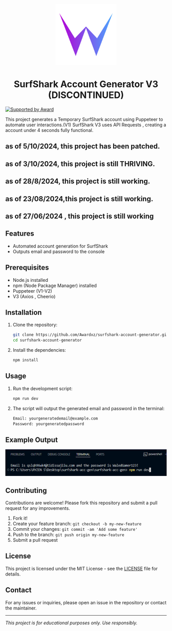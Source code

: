 <div align="center">
  <img src="https://raw.githubusercontent.com/Awardxz/waledFPS/main/waled.ico?token=GHSAT0AAAAAACMF2E7TWT3GAWEVLHUAEAMIZR6WXRA" width="190">
  <h1>SurfShark Account Generator V3 (DISCONTINUED)</h1>
</div>


[![Supported by Award](https://img.shields.io/badge/Supported%20by-Award-blue)](https://github.com/Awardxz)

This project generates a Temporary SurfShark account using Puppeteer to automate user interactions.(V1)
SurfShark V3 uses API Requests , creating a account under 4 seconds fully functional.

## as of 5/10/2024, this project has been patched.
## as of 3/10/2024, this project is still THRIVING.
## as of 28/8/2024, this project is still working.
## as of 23/08/2024,this project is still working.
## as of 27/06/2024 , this project is still working

## Features

- Automated account generation for SurfShark
- Outputs email and password to the console

## Prerequisites

- Node.js installed
- npm (Node Package Manager) installed
- Puppeteer (V1-V2)
- V3 (Axios , Cheerio)

## Installation

1. Clone the repository:

    ```sh
    git clone https://github.com/Awardxz/surfshark-account-generator.git
    cd surfshark-account-generator
    ```

2. Install the dependencies:

    ```sh
    npm install
    ```

## Usage

1. Run the development script:

    ```sh
    npm run dev
    ```

2. The script will output the generated email and password in the terminal:

    ```sh
    Email: yourgeneratedemail@example.com
    Password: yourgeneratedpassword
    ```

## Example Output

![Example Output](https://raw.githubusercontent.com/Awardxz/surfshark-acc-gen/main/images-example/example.png?token=GHSAT0AAAAAACMF2E7SEJMICO4TSON37F72ZUPZZGQ)

## Contributing

Contributions are welcome! Please fork this repository and submit a pull request for any improvements.

1. Fork it!
2. Create your feature branch: `git checkout -b my-new-feature`
3. Commit your changes: `git commit -am 'Add some feature'`
4. Push to the branch: `git push origin my-new-feature`
5. Submit a pull request

## License

This project is licensed under the MIT License - see the [LICENSE](LICENSE) file for details.

## Contact

For any issues or inquiries, please open an issue in the repository or contact the maintainer.

---

*This project is for educational purposes only. Use responsibly.*
